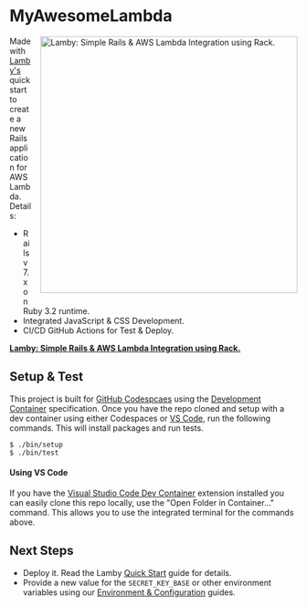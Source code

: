 # MyAwesomeLambda

<a href="https://lamby.custominktech.com"><img src="https://raw.githubusercontent.com/customink/lamby/master/images/social2.png" alt="Lamby: Simple Rails & AWS Lambda Integration using Rack." align="right" width="450" style="margin-left:1rem;margin-bottom:1rem;" /></a>

Made with [Lamby's](https://lamby.custominktech.com/docs/quick_start) quick start to create a new Rails application for AWS Lambda. Details:

- Rails v7.x on Ruby 3.2 runtime.
- Integrated JavaScript & CSS Development.
- CI/CD GitHub Actions for Test & Deploy.

**[Lamby: Simple Rails & AWS Lambda Integration using Rack.](https://lamby.custominktech.com)**

## Setup & Test

This project is built for [GitHub Codespcaes](https://github.com/features/codespaces) using the [Development Container](https://containers.dev) specification. Once you have the repo cloned and setup with a dev container using either Codespaces or [VS Code](#using-vs-code), run the following commands. This will install packages and run tests.

```shell
$ ./bin/setup
$ ./bin/test
```

#### Using VS Code

If you have the [Visual Studio Code Dev Container](https://marketplace.visualstudio.com/items?itemName=ms-vscode-remote.remote-containers) extension installed you can easily clone this repo locally, use the "Open Folder in Container..." command. This allows you to use the integrated terminal for the commands above.

## Next Steps

- Deploy it. Read the Lamby [Quick Start](https://lamby.custominktech.com/docs/quick_start) guide for details.
- Provide a new value for the `SECRET_KEY_BASE` or other environment variables using our [Environment & Configuration](https://lamby.custominktech.com/docs/environment_and_configuration) guides.
